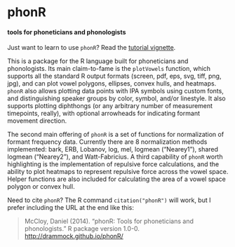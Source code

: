 # phonR
#### tools for phoneticians and phonologists

Just want to learn to use `phonR`? Read the [tutorial vignette](http://drammock.github.io/phonR).

This is a package for the R language built for phoneticians and phonologists. Its main claim-to-fame is the `plotVowels` function, which supports all the standard R output formats (screen, pdf, eps, svg, tiff, png, jpg), and can plot vowel polygons, ellipses, convex hulls, and heatmaps. `phonR` also allows plotting data points with IPA symbols using custom fonts, and distinguishing speaker groups by color, symbol, and/or linestyle. It also supports plotting diphthongs (or any arbitrary number of measurement timepoints, really), with optional arrowheads for indicating formant movement direction.
 
The second main offering of `phonR` is a set of functions for normalization of formant frequency data. Currently there are 8 normalization methods implemented: bark, ERB, Lobanov, log, mel, logmean (“Nearey1”), shared logmean (“Nearey2”), and Watt-Fabricius. A third capability of `phonR` worth highlighting is the implementation of repulsive force calculations, and the ability to plot heatmaps to represent repulsive force across the vowel space. Helper functions are also included for calculating the area of a vowel space polygon or convex hull.

Need to cite `phonR`? The R command `citation("phonR")` will work, but I prefer including the URL at the end like this:

> McCloy, Daniel (2014). “phonR: Tools for phoneticians and phonologists.” R package version 1.0-0. http://drammock.github.io/phonR/
